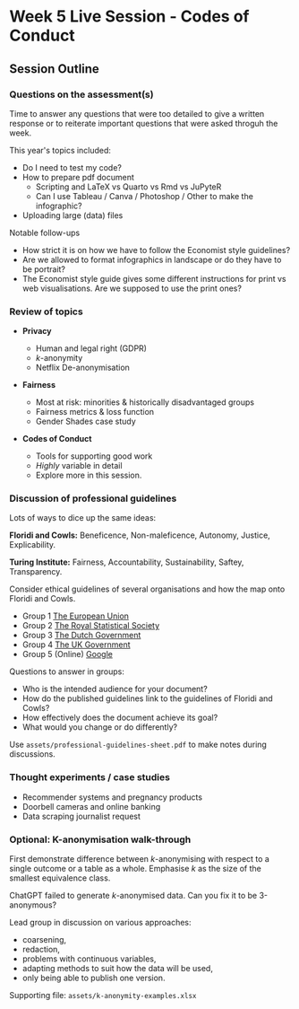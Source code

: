 # Week 5 Live Session - Codes of Conduct

## Session Outline 

### Questions on the assessment(s)

Time to answer any questions that were too detailed to give a written response or to reiterate important questions that were asked throguh the week. 

This year's topics included: 

- Do I need to test my code? 
- How to prepare pdf document
  - Scripting and LaTeX vs Quarto vs Rmd vs JuPyteR
  - Can I use Tableau / Canva / Photoshop / Other to make the infographic? 
- Uploading large (data) files 

Notable follow-ups 

- How strict it is on how we have to follow the Economist style guidelines?
- Are we allowed to format infographics in landscape or do they have to be portrait?
- The Economist style guide gives some different instructions for print vs web visualisations. Are we supposed to use the print ones?

### Review of topics

- __Privacy__
    - Human and legal right (GDPR)
    - $k$-anonymity
    - Netflix De-anonymisation

- __Fairness__
    - Most at risk: minorities & historically disadvantaged groups
    - Fairness metrics & loss function
    - Gender Shades case study

- __Codes of Conduct__
    - Tools for supporting good work
    - _Highly_ variable in detail
    - Explore more in this session.


### Discussion of professional guidelines 

Lots of ways to dice up the same ideas: 

__Floridi and Cowls:__ Beneficence, Non-maleficence, Autonomy, Justice, Explicability.

__Turing Institute:__ Fairness, Accountability, Sustainability, Saftey, Transparency.


Consider ethical guidelines of several organisations and how the map onto Floridi and Cowls. 

- Group 1 [The European Union](https://op.europa.eu/s/sUPP)
- Group 2 [The Royal Statistical Society](https://rss.org.uk/RSS/media/News-and-publications/Publications/Reports%20and%20guides/A-Guide-for-Ethical-Data-Science-Final-Oct-2019.pdf)
- Group 3 [The Dutch Government](https://www.government.nl/documents/reports/2021/07/31/impact-assessment-fundamental-rights-and-algorithms)
- Group 4 [The UK Government](https://www.gov.uk/guidance/understanding-artificial-intelligence-ethics-and-safety)
- Group 5 (Online) [Google](https://ai.google/responsibility/principles/)

Questions to answer in groups:

- Who is the intended audience for your document?
- How do the published guidelines link to the guidelines of Floridi and Cowls?
- How effectively does the document achieve its goal?
- What would you change or do differently?

Use `assets/professional-guidelines-sheet.pdf` to make notes during discussions. 

### Thought experiments / case studies 

- Recommender systems and pregnancy products
- Doorbell cameras and online banking
- Data scraping journalist request

### Optional: K-anonymisation walk-through 

First demonstrate difference between $k$-anonymising with respect to a single outcome or a table as a whole. Emphasise $k$ as the size of the smallest equivalence class. 

ChatGPT failed to generate $k$-anonymised data. Can you fix it to be 3-anonymous? 

Lead group in discussion on various approaches: 

- coarsening, 
- redaction, 
- problems with continuous variables, 
- adapting methods to suit how the data will be used,
- only being able to publish one version.

Supporting file: `assets/k-anonymity-examples.xlsx`